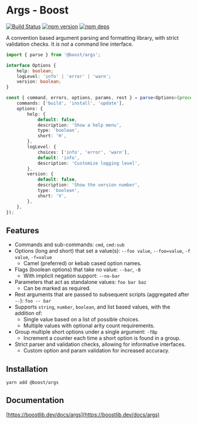 # Args - Boost

[![Build Status](https://travis-ci.org/milesj/boost.svg?branch=master)](https://travis-ci.org/milesj/boost)
[![npm version](https://badge.fury.io/js/%40boost%args.svg)](https://www.npmjs.com/package/@boost/args)
[![npm deps](https://david-dm.org/milesj/boost.svg?path=packages/args)](https://www.npmjs.com/package/@boost/args)

A convention based argument parsing and formatting library, with strict validation checks. It _is
not_ a command line interface.

```ts
import { parse } from '@boost/args';

interface Options {
	help: boolean;
	logLevel: 'info' | 'error' | 'warn';
	version: boolean;
}

const { command, errors, options, params, rest } = parse<Options>(process.argv.slice(2), {
	commands: ['build', 'install', 'update'],
	options: {
		help: {
			default: false,
			description: 'Show a help menu',
			type: 'boolean',
			short: 'H',
		},
		logLevel: {
			choices: ['info', 'error', 'warn'],
			default: 'info',
			description: 'Customize logging level',
		},
		version: {
			default: false,
			description: 'Show the version number',
			type: 'boolean',
			short: 'V',
		},
	},
});
```

## Features

- Commands and sub-commands: `cmd`, `cmd:sub`
- Options (long and short) that set a value(s): `--foo value`, `--foo=value`, `-f value`, `-f=value`
  - Camel (preferred) or kebab cased option names.
- Flags (boolean options) that take no value: `--bar`, `-B`
  - With implicit negation support: `--no-bar`
- Parameters that act as standalone values: `foo bar baz`
  - Can be marked as required.
- Rest arguments that are passed to subsequent scripts (aggregated after `--`): `foo -- bar`
- Supports `string`, `number`, `boolean`, and list based values, with the addition of:
  - Single value based on a list of possible choices.
  - Multiple values with optional arity count requirements.
- Group multiple short options under a single argument: `-fBp`
  - Increment a counter each time a short option is found in a group.
- Strict parser and validation checks, allowing for informative interfaces.
  - Custom option and param validation for increased accuracy.

## Installation

```
yarn add @boost/args
```

## Documentation

[https://boostlib.dev/docs/args](https://boostlib.dev/docs/args)
